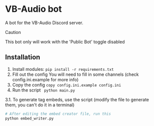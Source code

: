 # VB-Audio bot
A bot for the VB-Audio Discord server.

> [!CAUTION]
> This bot only will work with the 'Public Bot' toggle disabled
>
## Installation
1. Install modules:
```pip install -r requirements.txt```
2. Fill out the config
You will need to fill in some channels (check config.ini.example for more info)
3. Copy the config
```copy config.ini.example config.ini```
4. Run the script
``` python main.py```

3.1. To generate tag embeds, use the script (modify the file to generate them, you can't do it in a terminal)
```bash
# After editing the embed creator file, run this
python embed_writer.py
```
